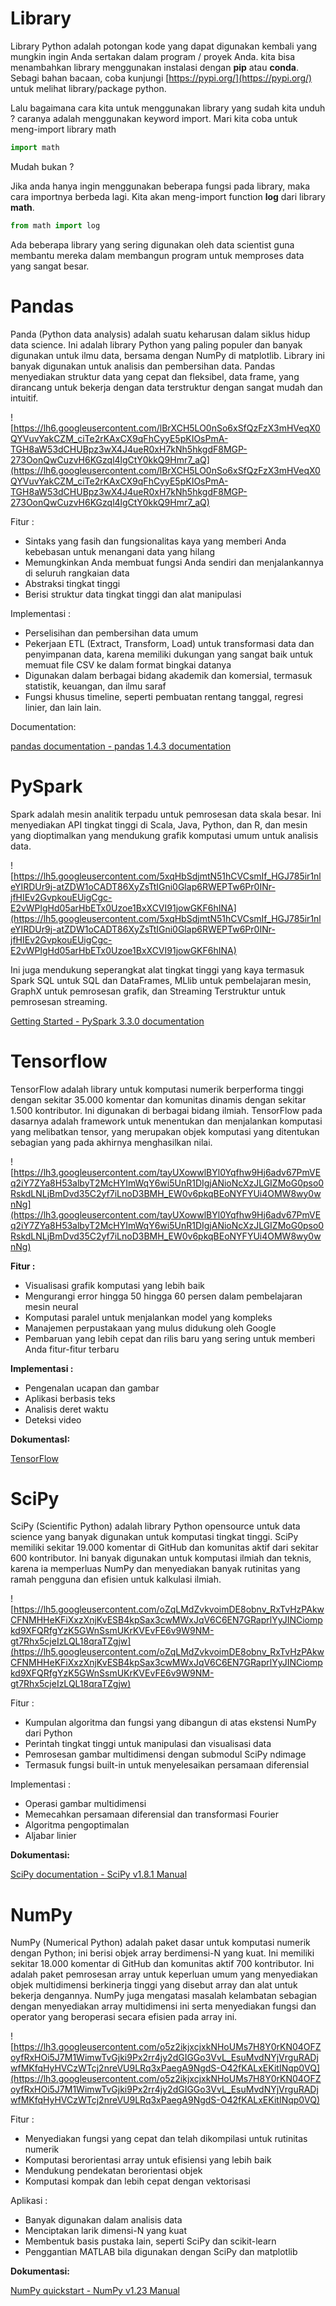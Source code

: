 # Library

Library Python adalah potongan kode yang dapat digunakan kembali yang mungkin ingin Anda sertakan dalam program / proyek Anda. kita bisa menambahkan library menggunakan instalasi dengan **pip** atau **conda**. Sebagi bahan bacaan, coba kunjungi [https://pypi.org/](https://pypi.org/) untuk melihat library/package python.

Lalu bagaimana cara kita untuk menggunakan library yang sudah kita unduh ? caranya adalah menggunakan keyword import. Mari kita coba untuk meng-import library math

```python
import math
```

Mudah bukan ?

Jika anda hanya ingin menggunakan beberapa fungsi pada library, maka cara importnya berbeda lagi. Kita akan meng-import function **log** dari library **math**.

```python
from math import log
```

Ada beberapa library yang sering digunakan oleh data scientist guna membantu mereka dalam membangun program untuk memproses data yang sangat besar.

# Pandas

Panda (Python data analysis) adalah suatu keharusan dalam siklus hidup data science. Ini adalah library Python yang paling populer dan banyak digunakan untuk ilmu data, bersama dengan NumPy di matplotlib. Library ini banyak digunakan untuk analisis dan pembersihan data. Pandas menyediakan struktur data yang cepat dan fleksibel, data frame, yang dirancang untuk bekerja dengan data terstruktur dengan sangat mudah dan intuitif.

![https://lh6.googleusercontent.com/lBrXCH5LO0nSo6xSfQzFzX3mHVeqX0QYVuvYakCZM_ciTe2rKAxCX9qFhCyyE5pKIOsPmA-TGH8aW53dCHUBpz3wX4J4ueR0xH7kNh5hkgdF8MGP-273OonQwCuzvH6KGzql4lgCtY0kkQ9Hmr7_aQ](https://lh6.googleusercontent.com/lBrXCH5LO0nSo6xSfQzFzX3mHVeqX0QYVuvYakCZM_ciTe2rKAxCX9qFhCyyE5pKIOsPmA-TGH8aW53dCHUBpz3wX4J4ueR0xH7kNh5hkgdF8MGP-273OonQwCuzvH6KGzql4lgCtY0kkQ9Hmr7_aQ)

Fitur :

- Sintaks yang fasih dan fungsionalitas kaya yang memberi Anda kebebasan untuk menangani data yang hilang
- Memungkinkan Anda membuat fungsi Anda sendiri dan menjalankannya di seluruh rangkaian data
- Abstraksi tingkat tinggi
- Berisi struktur data tingkat tinggi dan alat manipulasi

Implementasi :

- Perselisihan dan pembersihan data umum
- Pekerjaan ETL (Extract, Transform, Load) untuk transformasi data dan penyimpanan data, karena memiliki dukungan yang sangat baik untuk memuat file CSV ke dalam format bingkai datanya
- Digunakan dalam berbagai bidang akademik dan komersial, termasuk statistik, keuangan, dan ilmu saraf
- Fungsi khusus timeline, seperti pembuatan rentang tanggal, regresi linier, dan lain lain.

Documentation:

[pandas documentation - pandas 1.4.3 documentation](https://pandas.pydata.org/docs/)

# **PySpark**

Spark adalah mesin analitik terpadu untuk pemrosesan data skala besar. Ini menyediakan API tingkat tinggi di Scala, Java, Python, dan R, dan mesin yang dioptimalkan yang mendukung grafik komputasi umum untuk analisis data.

![https://lh5.googleusercontent.com/5xqHbSdjmtN51hCVCsmIf_HGJ785ir1nleYIRDUr9j-atZDW1oCADT86XyZsTtIGni0Glap6RWEPTw6Pr0INr-jfHIEv2GvpkouEUigCgc-E2vWPlgHd05arHbETx0Uzoe1BxXCVI91jowGKF6hINA](https://lh5.googleusercontent.com/5xqHbSdjmtN51hCVCsmIf_HGJ785ir1nleYIRDUr9j-atZDW1oCADT86XyZsTtIGni0Glap6RWEPTw6Pr0INr-jfHIEv2GvpkouEUigCgc-E2vWPlgHd05arHbETx0Uzoe1BxXCVI91jowGKF6hINA)

Ini juga mendukung seperangkat alat tingkat tinggi yang kaya termasuk Spark SQL untuk SQL dan DataFrames, MLlib untuk pembelajaran mesin, GraphX untuk pemrosesan grafik, dan Streaming Terstruktur untuk pemrosesan streaming.

[Getting Started - PySpark 3.3.0 documentation](https://spark.apache.org/docs/latest/api/python/getting_started/index.html)

# **Tensorflow**

TensorFlow adalah library untuk komputasi numerik berperforma tinggi dengan sekitar 35.000 komentar dan komunitas dinamis dengan sekitar 1.500 kontributor. Ini digunakan di berbagai bidang ilmiah. TensorFlow pada dasarnya adalah framework untuk menentukan dan menjalankan komputasi yang melibatkan tensor, yang merupakan objek komputasi yang ditentukan sebagian yang pada akhirnya menghasilkan nilai.

![https://lh3.googleusercontent.com/tayUXowwlBYl0Yqfhw9Hj6adv67PmVEq2iY7ZYa8H53albyT2McHYImWqY6wi5UnR1DIgjANioNcXzJLGIZMoG0pso0RskdLNLjBmDvd35C2yf7iLnoD3BMH_EW0v6pkqBEoNYFYUi4OMW8wy0wnNg](https://lh3.googleusercontent.com/tayUXowwlBYl0Yqfhw9Hj6adv67PmVEq2iY7ZYa8H53albyT2McHYImWqY6wi5UnR1DIgjANioNcXzJLGIZMoG0pso0RskdLNLjBmDvd35C2yf7iLnoD3BMH_EW0v6pkqBEoNYFYUi4OMW8wy0wnNg)

**Fitur :**

- Visualisasi grafik komputasi yang lebih baik
- Mengurangi error hingga 50 hingga 60 persen dalam pembelajaran mesin neural
- Komputasi paralel untuk menjalankan model yang kompleks
- Manajemen perpustakaan yang mulus didukung oleh Google
- Pembaruan yang lebih cepat dan rilis baru yang sering untuk memberi Anda fitur-fitur terbaru

**Implementasi :**

- Pengenalan ucapan dan gambar
- Aplikasi berbasis teks
- Analisis deret waktu
- Deteksi video

**DokumentasI:**

[TensorFlow](https://www.tensorflow.org/)

# **SciPy**

SciPy (Scientific Python) adalah library Python opensource untuk data science yang banyak digunakan untuk komputasi tingkat tinggi. SciPy memiliki sekitar 19.000 komentar di GitHub dan komunitas aktif dari sekitar 600 kontributor. Ini banyak digunakan untuk komputasi ilmiah dan teknis, karena ia memperluas NumPy dan menyediakan banyak rutinitas yang ramah pengguna dan efisien untuk kalkulasi ilmiah.

![https://lh5.googleusercontent.com/oZqLMdZvkvoimDE8obnv_RxTvHzPAkwCFNMHHeKFiXxzXnjKvESB4kpSax3cwMWxJqV6C6EN7GRaprlYyJINCiompkd9XFQRfgYzK5GWnSsmUKrKVEvFE6v9W9NM-gt7Rhx5cjeIzLQL18qraTZgjw](https://lh5.googleusercontent.com/oZqLMdZvkvoimDE8obnv_RxTvHzPAkwCFNMHHeKFiXxzXnjKvESB4kpSax3cwMWxJqV6C6EN7GRaprlYyJINCiompkd9XFQRfgYzK5GWnSsmUKrKVEvFE6v9W9NM-gt7Rhx5cjeIzLQL18qraTZgjw)

Fitur :

- Kumpulan algoritma dan fungsi yang dibangun di atas ekstensi NumPy dari Python
- Perintah tingkat tinggi untuk manipulasi dan visualisasi data
- Pemrosesan gambar multidimensi dengan submodul SciPy ndimage
- Termasuk fungsi built-in untuk menyelesaikan persamaan diferensial

Implementasi :

- Operasi gambar multidimensi
- Memecahkan persamaan diferensial dan transformasi Fourier
- Algoritma pengoptimalan
- Aljabar linier

**Dokumentasi:**

[SciPy documentation - SciPy v1.8.1 Manual](https://docs.scipy.org/doc/scipy/)

# **NumPy**

NumPy (Numerical Python) adalah paket dasar untuk komputasi numerik dengan Python; ini berisi objek array berdimensi-N yang kuat. Ini memiliki sekitar 18.000 komentar di GitHub dan komunitas aktif 700 kontributor. Ini adalah paket pemrosesan array untuk keperluan umum yang menyediakan objek multidimensi berkinerja tinggi yang disebut array dan alat untuk bekerja dengannya. NumPy juga mengatasi masalah kelambatan sebagian dengan menyediakan array multidimensi ini serta menyediakan fungsi dan operator yang beroperasi secara efisien pada array ini.

![https://lh3.googleusercontent.com/o5z2ikjxcjxkNHoUMs7H8Y0rKN04OFZoyfRxHOi5J7M1WimwTvGjki9Px2rr4jy2dGIGGo3VvL_EsuMvdNYjVrguRADjwfMKfqHyHVCzWTcj2nreVU9LRq3xPaegA9NgdS-O42fKALxEKitINqp0VQ](https://lh3.googleusercontent.com/o5z2ikjxcjxkNHoUMs7H8Y0rKN04OFZoyfRxHOi5J7M1WimwTvGjki9Px2rr4jy2dGIGGo3VvL_EsuMvdNYjVrguRADjwfMKfqHyHVCzWTcj2nreVU9LRq3xPaegA9NgdS-O42fKALxEKitINqp0VQ)

Fitur :

- Menyediakan fungsi yang cepat dan telah dikompilasi untuk rutinitas numerik
- Komputasi berorientasi array untuk efisiensi yang lebih baik
- Mendukung pendekatan berorientasi objek
- Komputasi kompak dan lebih cepat dengan vektorisasi

Aplikasi :

- Banyak digunakan dalam analisis data
- Menciptakan larik dimensi-N yang kuat
- Membentuk basis pustaka lain, seperti SciPy dan scikit-learn
- Penggantian MATLAB bila digunakan dengan SciPy dan matplotlib

**Dokumentasi:**

[NumPy quickstart - NumPy v1.23 Manual](https://numpy.org/doc/stable/user/quickstart.html)